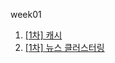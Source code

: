 week01
1. [[1차] 캐시](https://school.programmers.co.kr/learn/courses/30/lessons/17680])
2. [[1차] 뉴스 클러스터링](https://school.programmers.co.kr/learn/courses/30/lessons/17677)
